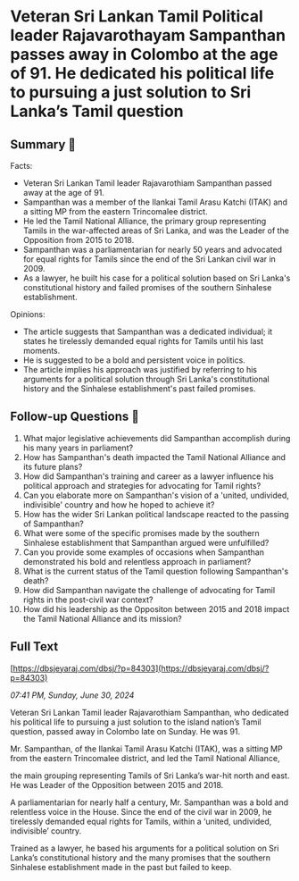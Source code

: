 # Veteran Sri Lankan Tamil Political  leader   Rajavarothayam Sampanthan passes away in Colombo at the age of 91. He  dedicated his political life to pursuing a just solution to Sri Lanka’s Tamil question

## Summary 🤖

Facts:
- Veteran Sri Lankan Tamil leader Rajavarothiam Sampanthan passed away at the age of 91.
- Sampanthan was a member of the Ilankai Tamil Arasu Katchi (ITAK) and a sitting MP from the eastern Trincomalee district.
- He led the Tamil National Alliance, the primary group representing Tamils in the war-affected areas of Sri Lanka, and was the Leader of the Opposition from 2015 to 2018. 
- Sampanthan was a parliamentarian for nearly 50 years and advocated for equal rights for Tamils since the end of the Sri Lankan civil war in 2009.
- As a lawyer, he built his case for a political solution based on Sri Lanka's constitutional history and failed promises of the southern Sinhalese establishment.

Opinions:
- The article suggests that Sampanthan was a dedicated individual; it states he tirelessly demanded equal rights for Tamils until his last moments.
- He is suggested to be a bold and persistent voice in politics. 
- The article implies his approach was justified by referring to his arguments for a political solution through Sri Lanka's constitutional history and the Sinhalese establishment's past failed promises.

## Follow-up Questions 🤖

1. What major legislative achievements did Sampanthan accomplish during his many years in parliament?
2. How has Sampanthan's death impacted the Tamil National Alliance and its future plans?
3. How did Sampanthan's training and career as a lawyer influence his political approach and strategies for advocating for Tamil rights?
4. Can you elaborate more on Sampanthan's vision of a 'united, undivided, indivisible' country and how he hoped to achieve it?
5. How has the wider Sri Lankan political landscape reacted to the passing of Sampanthan?
6. What were some of the specific promises made by the southern Sinhalese establishment that Sampanthan argued were unfulfilled? 
7. Can you provide some examples of occasions when Sampanthan demonstrated his bold and relentless approach in parliament? 
8. What is the current status of the Tamil question following Sampanthan's death?
9. How did Sampanthan navigate the challenge of advocating for Tamil rights in the post-civil war context?
10. How did his leadership as the Oppositon between 2015 and 2018 impact the Tamil National Alliance and its mission?

## Full Text

[https://dbsjeyaraj.com/dbsj/?p=84303](https://dbsjeyaraj.com/dbsj/?p=84303)

*07:41 PM, Sunday, June 30, 2024*

Veteran Sri Lankan Tamil leader Rajavarothiam Sampanthan, who dedicated his political life to pursuing a just solution to the island nation’s Tamil question, passed away in Colombo late on Sunday. He was 91.

Mr. Sampanthan, of the Ilankai Tamil Arasu Katchi (ITAK), was a sitting MP from the eastern Trincomalee district, and led the Tamil National Alliance,

the main grouping representing Tamils of Sri Lanka’s war-hit north and east. He was Leader of the Opposition between 2015 and 2018.

A parliamentarian for nearly half a century, Mr. Sampanthan was a bold and relentless voice in the House. Since the end of the civil war in 2009, he tirelessly demanded equal rights for Tamils, within a ‘united, undivided, indivisible’ country.

Trained as a lawyer, he based his arguments for a political solution on Sri Lanka’s constitutional history and the many promises that the southern Sinhalese establishment made in the past but failed to keep.

